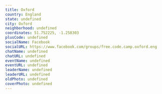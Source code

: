```yaml
---
title: Oxford
country: England
state: undefined
city: Oxford
neighborhood: undefined
coordinates: 51.752225, -1.258303
plusCode: undefined
socialName: Facebook
socialURL: https://www.facebook.com/groups/free.code.camp.oxford.eng
chatName: undefined
chatURL: undefined
eventName: undefined
eventURL: undefined
leaderName: undefined
leaderURL: undefined
oldPhoto: undefined
coverPhoto: undefined
---
```

